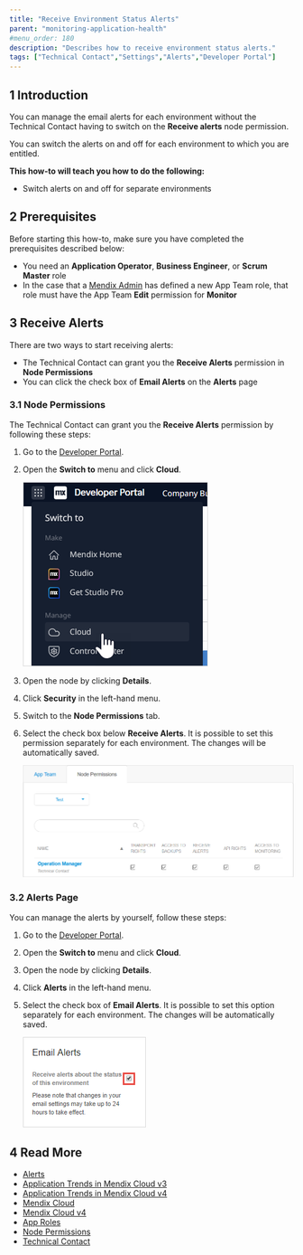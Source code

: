 ```yaml
---
title: "Receive Environment Status Alerts"
parent: "monitoring-application-health"
#menu_order: 180
description: "Describes how to receive environment status alerts."
tags: ["Technical Contact","Settings","Alerts","Developer Portal"]
---
```


## 1 Introduction

You can manage the email alerts for each environment without the Technical Contact having to switch on the **Receive alerts** node permission.

You can switch the alerts on and off for each environment to which you are entitled.

**This how-to will teach you how to do the following:**

* Switch alerts on and off for separate environments

## 2 Prerequisites

Before starting this how-to, make sure you have completed the prerequisites described below:

* You need an **Application Operator**, **Business Engineer**, or **Scrum Master** role
* In the case that a [Mendix Admin](/developerportal/control-center/#members) has defined a new App Team role, that role must have the App Team **Edit** permission for **Monitor**    
    
## 3 Receive Alerts

There are two ways to start receiving alerts:

* The Technical Contact can grant you the **Receive Alerts** permission in **Node Permissions**
* You can click the check box of **Email Alerts** on the **Alerts** page

### 3.1 Node Permissions  

The Technical Contact can grant you the **Receive Alerts** permission by following these steps:

1. Go to the [Developer Portal](http://sprintr.home.mendix.com).
2. Open the **Switch to** menu and click **Cloud**.

    ![](attachments/receive-alerts/cloud-nodes.png)

3. Open the node by clicking **Details**.
4.  Click **Security** in the left-hand menu.
5. Switch to the **Node Permissions** tab.
6.  Select the check box below **Receive Alerts**. It is possible to set this permission separately for each environment. The changes will be automatically saved.

    ![](attachments/receive-alerts/receive-alerts.png)

### 3.2 Alerts Page

You can manage the alerts by yourself, follow these steps:

1. Go to the [Developer Portal](http://sprintr.home.mendix.com).
2. Open the **Switch to** menu and click **Cloud**.
3. Open the node by clicking **Details**.
4. Click **Alerts** in the left-hand menu. 
5. Select the check box of **Email Alerts**.  It is possible to set this option separately for each environment. The changes will be automatically saved.

    ![](attachments/receive-alerts/email-alerts.png)

## 4 Read More

* [Alerts](monitoring-application-health)
* [Application Trends in Mendix Cloud v3](trends)
* [Application Trends in Mendix Cloud v4](trends-v4)
* [Mendix Cloud](/developerportal/deploy/mendix-cloud-deploy)
* [Mendix Cloud v4](/developerportal/deploy/mxcloudv4)
* [App Roles](/developerportal/collaborate/app-roles)
* [Node Permissions](/developerportal/deploy/node-permissions) 
* [Technical Contact](/developerportal/collaborate/app-roles#technical-contact)
